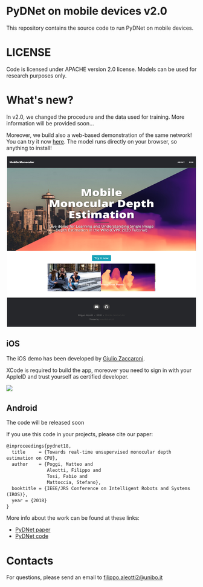 # PyDNet on mobile devices v2.0
This repository contains the source code to run PyDNet on mobile devices.

# LICENSE
Code is licensed under APACHE version 2.0 license.
Models can be used for research purposes only.

# What's new?
In v2.0, we changed the procedure and the data used for training. More information will be provided soon...

Moreover, we build also a web-based demonstration of the same network! You can try it now [here](https://filippoaleotti.github.io/demo_live/).
The model runs directly on your browser, so anything to install! 

<p align="center">
  <img src="assets/live.png" width="500" height="450"/>
</p>

## iOS
The iOS demo has been developed by [Giulio Zaccaroni](https://github.com/GZaccaroni).

XCode is required to build the app, moreover you need to sign in with your AppleID and trust yourself as certified developer.

![](assets/ios.gif)


## Android
The code will be released soon


If you use this code in your projects, please cite our paper:

```
@inproceedings{pydnet18,
  title     = {Towards real-time unsupervised monocular depth estimation on CPU},
  author    = {Poggi, Matteo and
               Aleotti, Filippo and
               Tosi, Fabio and
               Mattoccia, Stefano},
  booktitle = {IEEE/JRS Conference on Intelligent Robots and Systems (IROS)},
  year = {2018}
}
```

More info about the work can be found at these links:
* [PyDNet paper](https://arxiv.org/pdf/1806.11430.pdf)
* [PyDNet code](https://github.com/mattpoggi/pydnet)

# Contacts

For questions, please send an email to filippo.aleotti2@unibo.it